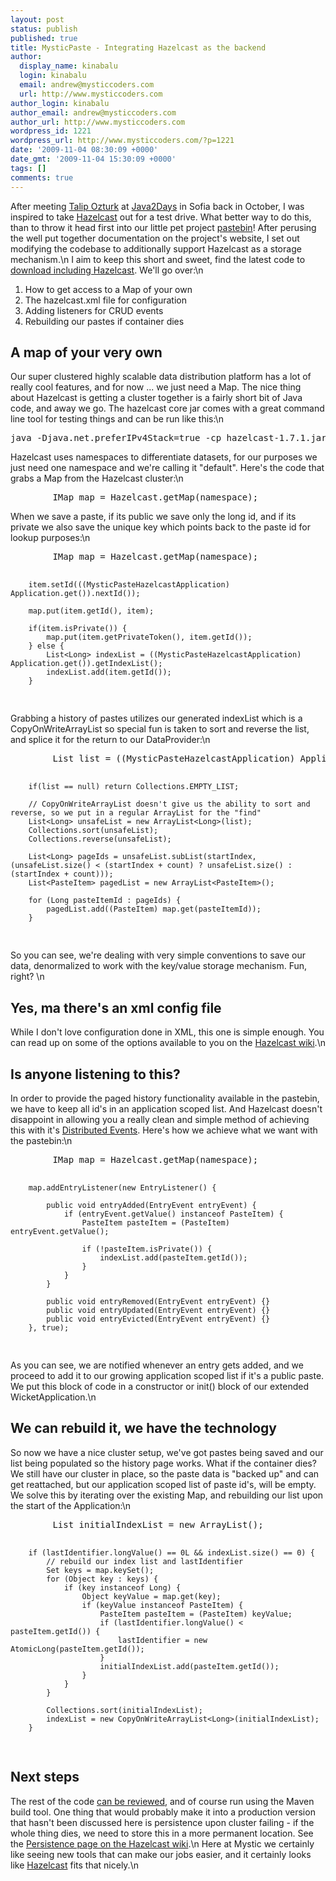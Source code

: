 ```yaml
---
layout: post
status: publish
published: true
title: MysticPaste - Integrating Hazelcast as the backend
author:
  display_name: kinabalu
  login: kinabalu
  email: andrew@mysticcoders.com
  url: http://www.mysticcoders.com
author_login: kinabalu
author_email: andrew@mysticcoders.com
author_url: http://www.mysticcoders.com
wordpress_id: 1221
wordpress_url: http://www.mysticcoders.com/?p=1221
date: '2009-11-04 08:30:09 +0000'
date_gmt: '2009-11-04 15:30:09 +0000'
tags: []
comments: true
---
```

After meeting <a href="http://www.jroller.com/talipozturk/" target="_blank">Talip Ozturk</a> at <a href="http://www.java2days.com" target="_blank">Java2Days</a> in Sofia back in October, I was inspired to take <a href="http://www.hazelcast.com/" target="_blank">Hazelcast</a> out for a test drive.  What better way to do this, than to throw it head first into our little pet project <a href="http://www.mysticpaste.com" target="_blank">pastebin</a>!  After perusing the well put together documentation on the project's website, I set out modifying the codebase to additionally support Hazelcast as a storage mechanism.\n
I aim to keep this short and sweet, find the latest code to <a href="http://kenai.com/projects/mystic-apps/sources" target="_blank">download including Hazelcast</a>.  We'll go over:\n
<ol>
<li>How to get access to a Map of your own</li>
<li>The hazelcast.xml file for configuration</li>
<li>Adding listeners for CRUD events</li>
<li>Rebuilding our pastes if container dies</li>
</ol>
<h2>A map of your very own</h2>
Our super clustered highly scalable data distribution platform has a lot of really cool features, and for now ... we just need a Map.  The nice thing about Hazelcast is getting a cluster together is a fairly short bit of Java code, and away we go.  The hazelcast core jar comes with a great command line tool for testing things and can be run like this:\n
<pre lang="bash" colla="+">
java -Djava.net.preferIPv4Stack=true -cp hazelcast-1.7.1.jar com.hazelcast.examples.TestApp
</pre>
Hazelcast uses namespaces to differentiate datasets, for our purposes we just need one namespace and we're calling it "default".  Here's the code that grabs a Map from the Hazelcast cluster:\n
<pre lang="java" colla="+">
        IMap map = Hazelcast.getMap(namespace);
</pre>
When we save a paste, if its public we save only the long id, and if its private we also save the unique key which points back to the paste id for lookup purposes:\n
<pre lang="java" colla="+">
        IMap map = Hazelcast.getMap(namespace);

        item.setId(((MysticPasteHazelcastApplication) Application.get()).nextId());

        map.put(item.getId(), item);

        if(item.isPrivate()) {
            map.put(item.getPrivateToken(), item.getId());
        } else {
            List<Long> indexList = ((MysticPasteHazelcastApplication) Application.get()).getIndexList();
            indexList.add(item.getId());
        }
</pre>
Grabbing a history of pastes utilizes our generated indexList which is a CopyOnWriteArrayList so special fun is taken to sort and reverse the list, and splice it for the return to our DataProvider:\n
<pre lang="java" colla="+">
        List<Long> list = ((MysticPasteHazelcastApplication) Application.get()).getIndexList();

        if(list == null) return Collections.EMPTY_LIST;

        // CopyOnWriteArrayList doesn't give us the ability to sort and reverse, so we put in a regular ArrayList for the "find"
        List<Long> unsafeList = new ArrayList<Long>(list);
        Collections.sort(unsafeList);
        Collections.reverse(unsafeList);

        List<Long> pageIds = unsafeList.subList(startIndex, (unsafeList.size() < (startIndex + count) ? unsafeList.size() : (startIndex + count)));
        List<PasteItem> pagedList = new ArrayList<PasteItem>();

        for (Long pasteItemId : pageIds) {
            pagedList.add((PasteItem) map.get(pasteItemId));
        }
</pre>
So you can see, we're dealing with very simple conventions to save our data, denormalized to work with the key/value storage mechanism.  Fun, right?  \n
<h2>Yes, ma there's an xml config file</h2>
While I don't love configuration done in XML, this one is simple enough.  You can read up on some of the options available to you on the <a href="http://code.google.com/docreader/#p=hazelcast&s=hazelcast&t=Config" target="_blank">Hazelcast wiki</a>.\n
<h2>Is anyone listening to this?</h2>
In order to provide the paged history functionality available in the pastebin, we have to keep all id's in an application scoped list.  And Hazelcast doesn't disappoint in allowing you a really clean and simple method of achieving this with it's <a href="http://code.google.com/docreader/#p=hazelcast&s=hazelcast&t=Events" target="_blank">Distributed Events</a>.  Here's how we achieve what we want with the pastebin:\n
<pre lang="java" colla="+">
        IMap map = Hazelcast.getMap(namespace);

        map.addEntryListener(new EntryListener() {

            public void entryAdded(EntryEvent entryEvent) {
                if (entryEvent.getValue() instanceof PasteItem) {
                    PasteItem pasteItem = (PasteItem) entryEvent.getValue();

                    if (!pasteItem.isPrivate()) {
                        indexList.add(pasteItem.getId());
                    }
                }
            }

            public void entryRemoved(EntryEvent entryEvent) {}
            public void entryUpdated(EntryEvent entryEvent) {}
            public void entryEvicted(EntryEvent entryEvent) {}
        }, true);
</pre>
As you can see, we are notified whenever an entry gets added, and we proceed to add it to our growing application scoped list if it's a public paste.  We put this block of code in a constructor or init() block of our extended WicketApplication.\n
<h2>We can rebuild it, we have the technology</h2>
So now we have a nice cluster setup, we've got pastes being saved and our list being populated so the history page works.  What if the container dies?  We still have our cluster in place, so the paste data is "backed up" and can get reattached, but our application scoped list of paste id's, will be empty.  We solve this by iterating over the existing Map, and rebuilding our list upon the start of the Application:\n
<pre lang="java" colla="+">
        List<Long> initialIndexList = new ArrayList<Long>();

        if (lastIdentifier.longValue() == 0L && indexList.size() == 0) {
            // rebuild our index list and lastIdentifier
            Set keys = map.keySet();
            for (Object key : keys) {
                if (key instanceof Long) {
                    Object keyValue = map.get(key);
                    if (keyValue instanceof PasteItem) {
                        PasteItem pasteItem = (PasteItem) keyValue;
                        if (lastIdentifier.longValue() < pasteItem.getId()) {
                            lastIdentifier = new AtomicLong(pasteItem.getId());
                        }
                        initialIndexList.add(pasteItem.getId());
                    }
                }
            }

            Collections.sort(initialIndexList);
            indexList = new CopyOnWriteArrayList<Long>(initialIndexList);
        }
</pre>
<h2>Next steps</h2>
The rest of the code <a href="http://kenai.com/projects/mystic-apps/sources" target="_blank">can be reviewed</a>, and of course run using the Maven build tool.  One thing that would probably make it into a production version that hasn't been discussed here is persistence upon cluster failing - if the whole thing dies, we need to store this in a more permanent location.  See the <a href="http://code.google.com/docreader/#p=hazelcast&s=hazelcast&t=MapPersistence" target="_blank">Persistence page on the Hazelcast wiki</a>.\n
Here at Mystic we certainly like seeing new tools that can make our jobs easier, and it certainly looks like <a href="http://www.hazelcast.com">Hazelcast</a> fits that nicely.\n
